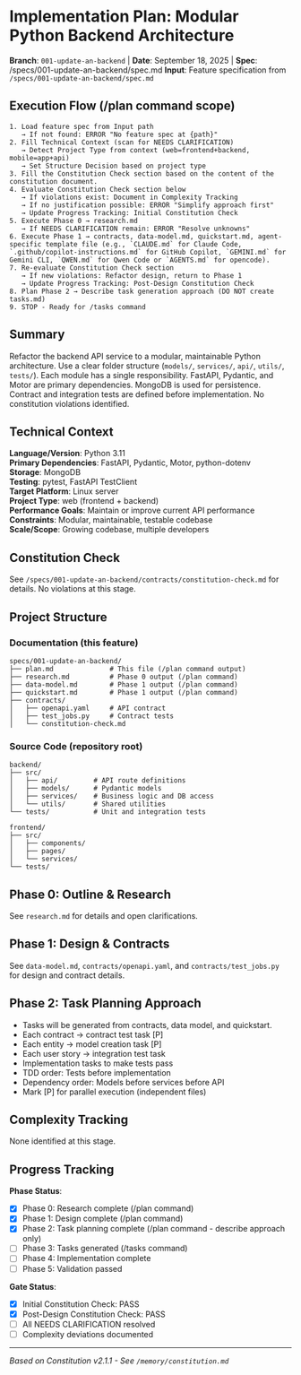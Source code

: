 # Implementation Plan: Modular Python Backend Architecture

**Branch**: `001-update-an-backend` | **Date**: September 18, 2025 | **Spec**: /specs/001-update-an-backend/spec.md
**Input**: Feature specification from `/specs/001-update-an-backend/spec.md`

## Execution Flow (/plan command scope)
```
1. Load feature spec from Input path
   → If not found: ERROR "No feature spec at {path}"
2. Fill Technical Context (scan for NEEDS CLARIFICATION)
   → Detect Project Type from context (web=frontend+backend, mobile=app+api)
   → Set Structure Decision based on project type
3. Fill the Constitution Check section based on the content of the constitution document.
4. Evaluate Constitution Check section below
   → If violations exist: Document in Complexity Tracking
   → If no justification possible: ERROR "Simplify approach first"
   → Update Progress Tracking: Initial Constitution Check
5. Execute Phase 0 → research.md
   → If NEEDS CLARIFICATION remain: ERROR "Resolve unknowns"
6. Execute Phase 1 → contracts, data-model.md, quickstart.md, agent-specific template file (e.g., `CLAUDE.md` for Claude Code, `.github/copilot-instructions.md` for GitHub Copilot, `GEMINI.md` for Gemini CLI, `QWEN.md` for Qwen Code or `AGENTS.md` for opencode).
7. Re-evaluate Constitution Check section
   → If new violations: Refactor design, return to Phase 1
   → Update Progress Tracking: Post-Design Constitution Check
8. Plan Phase 2 → Describe task generation approach (DO NOT create tasks.md)
9. STOP - Ready for /tasks command
```

## Summary
Refactor the backend API service to a modular, maintainable Python architecture. Use a clear folder structure (`models/`, `services/`, `api/`, `utils/`, `tests/`). Each module has a single responsibility. FastAPI, Pydantic, and Motor are primary dependencies. MongoDB is used for persistence. Contract and integration tests are defined before implementation. No constitution violations identified.

## Technical Context
**Language/Version**: Python 3.11  
**Primary Dependencies**: FastAPI, Pydantic, Motor, python-dotenv  
**Storage**: MongoDB  
**Testing**: pytest, FastAPI TestClient  
**Target Platform**: Linux server  
**Project Type**: web (frontend + backend)  
**Performance Goals**: Maintain or improve current API performance  
**Constraints**: Modular, maintainable, testable codebase  
**Scale/Scope**: Growing codebase, multiple developers

## Constitution Check
See `/specs/001-update-an-backend/contracts/constitution-check.md` for details. No violations at this stage.

## Project Structure

### Documentation (this feature)
```
specs/001-update-an-backend/
├── plan.md              # This file (/plan command output)
├── research.md          # Phase 0 output (/plan command)
├── data-model.md        # Phase 1 output (/plan command)
├── quickstart.md        # Phase 1 output (/plan command)
├── contracts/
│   ├── openapi.yaml     # API contract
│   ├── test_jobs.py     # Contract tests
│   └── constitution-check.md
```

### Source Code (repository root)
```
backend/
├── src/
│   ├── api/         # API route definitions
│   ├── models/      # Pydantic models
│   ├── services/    # Business logic and DB access
│   └── utils/       # Shared utilities
└── tests/           # Unit and integration tests

frontend/
├── src/
│   ├── components/
│   ├── pages/
│   └── services/
└── tests/
```

## Phase 0: Outline & Research
See `research.md` for details and open clarifications.

## Phase 1: Design & Contracts
See `data-model.md`, `contracts/openapi.yaml`, and `contracts/test_jobs.py` for design and contract details.

## Phase 2: Task Planning Approach
- Tasks will be generated from contracts, data model, and quickstart.
- Each contract → contract test task [P]
- Each entity → model creation task [P]
- Each user story → integration test task
- Implementation tasks to make tests pass
- TDD order: Tests before implementation
- Dependency order: Models before services before API
- Mark [P] for parallel execution (independent files)

## Complexity Tracking
None identified at this stage.

## Progress Tracking
**Phase Status**:
- [x] Phase 0: Research complete (/plan command)
- [x] Phase 1: Design complete (/plan command)
- [x] Phase 2: Task planning complete (/plan command - describe approach only)
- [ ] Phase 3: Tasks generated (/tasks command)
- [ ] Phase 4: Implementation complete
- [ ] Phase 5: Validation passed

**Gate Status**:
- [x] Initial Constitution Check: PASS
- [x] Post-Design Constitution Check: PASS
- [ ] All NEEDS CLARIFICATION resolved
- [ ] Complexity deviations documented

---
*Based on Constitution v2.1.1 - See `/memory/constitution.md`*
